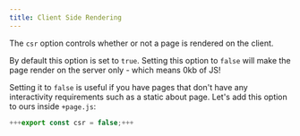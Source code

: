```yaml
---
title: Client Side Rendering
---
```


The `csr` option controls whether or not a page is rendered on the client.

By default this option is set to `true`. Setting this option to `false` will make the page render on the server only - which means 0kb of JS!

Setting it to `false` is useful if you have pages that don't have any interactivity requirements such as a static about page. Let's add this option to ours inside `+page.js`:

```js
+++export const csr = false;+++
```
